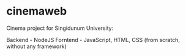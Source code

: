 # cinemaweb
Cinema project for Singidunum University:


Backend - NodeJS
Forntend - JavaScript, HTML, CSS (from scratch, without any framework) 

